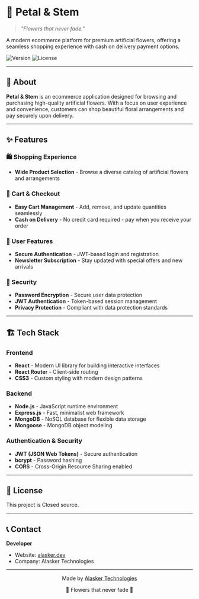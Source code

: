 # 🌺 Petal & Stem

> *"Flowers that never fade."*

A modern ecommerce platform for premium artificial flowers, offering a seamless shopping experience with cash on delivery payment options.

![Version](https://img.shields.io/badge/version-1.0.0-pink)
![License](https://img.shields.io/badge/Private-red)

---

## 🌸 About

**Petal & Stem** is an ecommerce application designed for browsing and purchasing high-quality artificial flowers. With a focus on user experience and convenience, customers can shop beautiful floral arrangements and pay securely upon delivery.

---

## ✨ Features

### 🛍️ Shopping Experience
- **Wide Product Selection** - Browse a diverse catalog of artificial flowers and arrangements

### 🛒 Cart & Checkout
- **Easy Cart Management** - Add, remove, and update quantities seamlessly
- **Cash on Delivery** - No credit card required - pay when you receive your order

### 👤 User Features
- **Secure Authentication** - JWT-based login and registration
- **Newsletter Subscription** - Stay updated with special offers and new arrivals

### 🔐 Security
- **Password Encryption** - Secure user data protection
- **JWT Authentication** - Token-based session management
- **Privacy Protection** - Compliant with data protection standards

---

## 🏗️ Tech Stack

### Frontend
- **React** - Modern UI library for building interactive interfaces
- **React Router** - Client-side routing
- **CSS3** - Custom styling with modern design patterns

### Backend
- **Node.js** - JavaScript runtime environment
- **Express.js** - Fast, minimalist web framework
- **MongoDB** - NoSQL database for flexible data storage
- **Mongoose** - MongoDB object modeling

### Authentication & Security
- **JWT (JSON Web Tokens)** - Secure authentication
- **bcrypt** - Password hashing
- **CORS** - Cross-Origin Resource Sharing enabled

---


## 📄 License

This project is Closed source.

---

## 📞 Contact

**Developer**
- Website: [alasker.dev](https://alasker.dev)
- Company: Alasker Technologies

---

<p align="center">Made by <a href="https://alasker.dev">Alasker Technologies</a></p>
<p align="center">🌸 Flowers that never fade 🌸</p>
